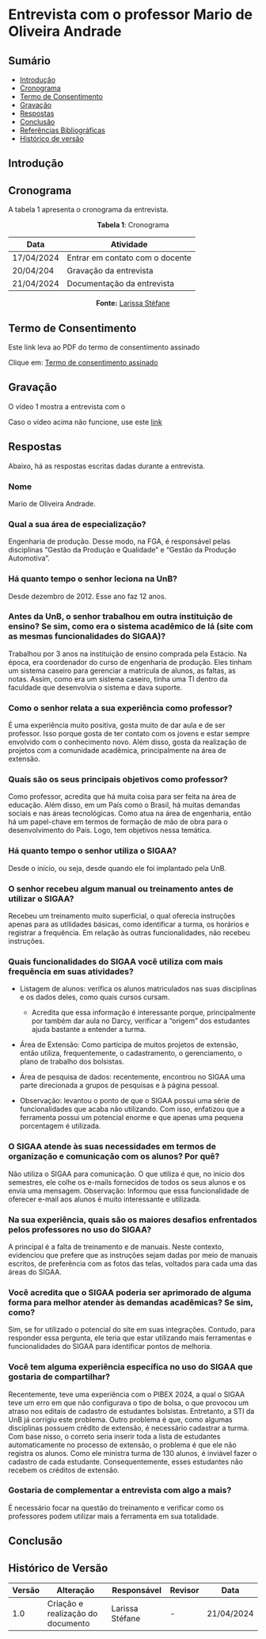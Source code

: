 # Entrevista com o professor Mario de Oliveira Andrade

## Sumário
* [Introdução](#Introdução)
* [Cronograma](#Cronograma)
* [Termo de Consentimento](#Termo-de-Consentimento)
* [Gravação](#Gravação)
* [Respostas](#Respostas)
* [Conclusão](#Conclusão)
* [Referências Bibliográficas](#Referências-Bibliográficas)
* [Histórico de versão](#Histórico-de-versão)


## Introdução


## Cronograma

A tabela 1 apresenta o cronograma da entrevista.

<center>
  
**Tabela 1**: Cronograma

| Data | Atividade |
| - | - |
|17/04/2024 | Entrar em contato com o docente |
|20/04/204 | Gravação da entrevista |
| 21/04/2024 | Documentação da entrevista |

**Fonte:** [Larissa Stéfane](https://github.com/SkywalkerSupreme)

  
</center>

## Termo de Consentimento

Este link leva ao PDF do termo de consentimento assinado 

Clique em: [Termo de consentimento assinado]() 


## Gravação

O vídeo 1 mostra a entrevista com o 


Caso o vídeo acima não funcione, use este [link](https://www.youtube.com/watch?v=fOBopcf0fJI) 

## Respostas

Abaixo, há as respostas escritas dadas durante a entrevista.

### Nome
Mario de Oliveira Andrade.

### Qual a sua área de especialização?
Engenharia de produção. Desse modo, na FGA, é responsável pelas disciplinas “Gestão da Produção e Qualidade” e “Gestão da Produção Automotiva”. 
### Há quanto tempo o senhor leciona na UnB?
Desde dezembro de 2012. Esse ano faz 12 anos.
### Antes da UnB, o senhor trabalhou em outra instituição de ensino? Se sim, como era o sistema acadêmico de lá (site com as mesmas funcionalidades do SIGAA)?
Trabalhou por 3 anos na instituição de ensino comprada pela Estácio. Na época, era coordenador do curso de engenharia de produção. Eles tinham um sistema caseiro para gerenciar a matrícula de alunos, as faltas, as notas. Assim, como era um sistema caseiro, tinha uma TI dentro da faculdade que desenvolvia o sistema e dava suporte.
### Como o senhor relata a sua experiência como professor?
É uma experiência muito positiva, gosta muito de dar aula e de ser professor. Isso porque gosta de ter contato com os jovens e estar sempre envolvido com o conhecimento novo. Além disso, gosta da realização de projetos com a comunidade acadêmica, principalmente na área de extensão.
### Quais são os seus principais objetivos como professor?
Como professor, acredita que há muita coisa para ser feita na área de educação. Além disso, em um País como o Brasil, há muitas demandas sociais e nas áreas tecnológicas. Como atua na área de engenharia, então há um papel-chave em termos de formação de mão de obra para o desenvolvimento do País. Logo, tem objetivos nessa temática.
### Há quanto tempo o senhor utiliza o SIGAA?
Desde o início, ou seja, desde quando ele foi implantado pela UnB.
### O senhor recebeu algum manual ou treinamento antes de utilizar o SIGAA?
Recebeu um treinamento muito superficial, o qual oferecia instruções apenas para as utilidades básicas, como identificar a turma, os horários e registrar a frequência. Em relação às outras funcionalidades, não recebeu instruções. 
### Quais funcionalidades do SIGAA você utiliza com mais frequência em suas atividades?

- Listagem de alunos: verifica os alunos matriculados nas suas disciplinas e os dados deles, como quais cursos cursam. 
	- Acredita que essa informação é interessante porque, principalmente por também dar aula no Darcy, verificar a “origem” dos estudantes ajuda bastante a entender a turma.

- Área de Extensão: Como participa de muitos projetos de extensão, então utiliza, frequentemente, o cadastramento, o gerenciamento, o plano de trabalho dos bolsistas.

- Área de pesquisa de dados: recentemente, encontrou no SIGAA uma parte direcionada a grupos de pesquisas e à página pessoal. 
- Observação: levantou o ponto de que o SIGAA possui uma série de funcionalidades que acaba não utilizando. Com isso, enfatizou que a ferramenta possui um potencial enorme e que apenas uma pequena porcentagem é utilizada. 
### O SIGAA atende às suas necessidades em termos de organização e comunicação com os alunos? Por quê? 
Não utiliza o SIGAA para comunicação. O que utiliza é que, no início dos semestres, ele colhe os e-mails fornecidos de todos os seus alunos e os envia uma mensagem.
Observação: Informou que essa funcionalidade de oferecer e-mail aos alunos é muito interessante e utilizada.
### Na sua experiência, quais são os maiores desafios enfrentados pelos professores no uso do SIGAA? 
A principal é a falta de treinamento e de manuais. Neste contexto, evidenciou que prefere que as instruções sejam dadas por meio de manuais escritos, de preferência com as fotos das telas, voltados para cada uma das áreas do SIGAA. 
### Você acredita que o SIGAA poderia ser aprimorado de alguma forma para melhor atender às demandas acadêmicas? Se sim, como? 
Sim, se for utilizado o potencial do site em suas integrações. Contudo, para responder essa pergunta, ele teria que estar utilizando mais ferramentas e funcionalidades do SIGAA para identificar pontos de melhoria.
### Você tem alguma experiência específica no uso do SIGAA que gostaria de compartilhar? 
Recentemente, teve uma experiência com o PIBEX 2024, a qual o SIGAA teve um erro em que não configurava o tipo de bolsa, o que provocou um atraso nos editais de cadastro de estudantes bolsistas. Entretanto, a STI da UnB já corrigiu este problema.
Outro problema é que, como algumas disciplinas possuem crédito de extensão, é necessário cadastrar a turma. Com base nisso, o correto seria inserir toda a lista de estudantes automaticamente no processo de extensão, o problema é que ele não registra os alunos. Como ele ministra turma de 130 alunos, é inviável fazer o cadastro de cada estudante. Consequentemente, esses estudantes não recebem os créditos de extensão.

### Gostaria de complementar a entrevista com algo a mais?
É necessário focar na questão do treinamento e verificar como os professores podem utilizar mais a ferramenta em sua totalidade.
## Conclusão



## Histórico de Versão

| Versão | Alteração | Responsável | Revisor | Data |
| - | - | - | - | - |
| 1.0 | Criação e realização do documento| Larissa Stéfane| -  |  21/04/2024 |
